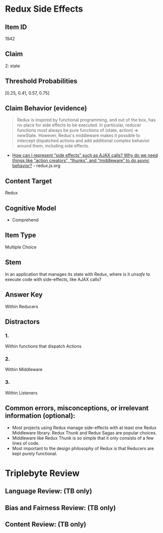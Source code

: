 # Redux Side Effects

## Item ID
1942

## Claim
2: state

## Threshold Probabilities
[0.25, 0.41, 0.57, 0.75]

## Claim Behavior (evidence)
> Redux is inspired by functional programming, and out of the box, has no place for side effects to be executed. In particular, reducer functions must always be pure functions of (state, action) => newState. However, Redux's middleware makes it possible to intercept dispatched actions and add additional complex behavior around them, including side effects.
- [How can I represent “side effects” such as AJAX calls? Why do we need things like “action creators”, “thunks”, and “middleware” to do async behavior?](https://redux.js.org/faq/actions#how-can-i-represent-side-effects-such-as-ajax-calls-why-do-we-need-things-like-action-creators-thunks-and-middleware-to-do-async-behavior) - redux.js.org

## Content Target
Redux

## Cognitive Model
* Comprehend

## Item Type
Multiple Choice

## Stem
In an application that manages its state with Redux, where is it *unsafe* to execute code with side-effects, like AJAX calls?

## Answer Key
Within Reducers

## Distractors
### 1.
Within functions that dispatch Actions

### 2.
Within Middleware

### 3.
Within Listeners


## Common errors, misconceptions, or irrelevant information (optional):

* Most projects using Redux manage side-effects with at least one Redux Middleware library.  Redux Thunk and Redux Sagas are popular choices.
* Middleware like Redux Thunk is so simple that it only consists of a few lines of code.
* Most important to the design philosophy of Redux is that Reducers are kept purely functional.

# Triplebyte Review


## Language Review: (TB only)


## Bias and Fairness Review: (TB only)


## Content Review: (TB only)

